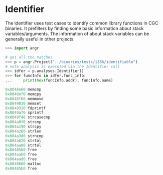 # Identifier


The identifier uses test cases to identify common library functions in CGC binaries.
It prefilters by finding some basic information about stack variables/arguments.
The information of about stack variables can be generally useful in other projects.

```python
>>> import angr

# get all the matches
>>> p = angr.Project("../binaries/tests/i386/identifiable")
# note analysis is executed via the Identifier call
>>> idfer = p.analyses.Identifier()
>>> for funcInfo in idfer.func_info:
... 	print(hex(funcInfo.addr), funcInfo.name)

0x8048e60 memcmp
0x8048ef0 memcpy
0x8048f60 memmove
0x8049030 memset
0x8049320 fdprintf
0x8049a70 sprintf
0x8049f40 strcasecmp
0x804a0f0 strcmp
0x804a190 strcpy
0x804a260 strlen
0x804a3d0 strncmp
0x804a620 strtol
0x804aa00 strtol
0x80485b0 free
0x804aab0 free
0x804aad0 free
0x8048660 malloc
0x80485b0 free
```

